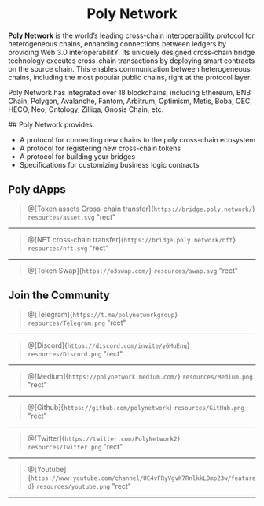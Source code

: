 <h1 align="center">Poly Network</h1>

**Poly Network** is the world’s leading cross-chain interoperability protocol for heterogeneous chains, enhancing connections between ledgers by providing Web 3.0 interoperabilitY. Its uniquely designed cross-chain bridge technology executes cross-chain transactions by deploying smart contracts on the source chain. This enables communication between heterogeneous chains, including the most popular public chains, right at the protocol layer.

Poly Network has integrated over 18 blockchains, including Ethereum, BNB Chain, Polygon, Avalanche, Fantom, Arbitrum, Optimism, Metis, Boba, OEC, HECO, Neo, Ontology, Zilliqa, Gnosis Chain, etc.

<div align=center><img src="resources/ecosystem.png" alt=""/></div>
## Poly Network provides:

- A protocol for connecting new chains to the poly cross-chain ecosystem
- A protocol for registering new cross-chain tokens
- A protocol for building your bridges
- Specifications for customizing business logic contracts

## Poly dApps

> @[Token assets Cross-chain transfer]{`https://bridge.poly.network/`}
> `resources/asset.svg` "rect"

---

> @[NFT cross-chain transfer]{`https://bridge.poly.network/nft`}
> `resources/nft.svg` "rect"

---

> @[Token Swap]{`https://o3swap.com/`}
> `resources/swap.svg` "rect"



## Join the Community


> @[Telegram]{`https://t.me/polynetworkgroup`}
> `resources/Telegram.png` "rect"

---

> @[Discord]{`https://discord.com/invite/y6MuEnq`}
> `resources/Discord.png` "rect"

---

> @[Medium]{`https://polynetwork.medium.com/`}
> `resources/Medium.png` "rect"

---

> @[Github]{`https://github.com/polynetwork`}
> `resources/GitHub.png` "rect"

---

> @[Twitter]{`https://twitter.com/PolyNetwork2`}
> `resources/Twitter.png` "rect"

---

> @[Youtube]{`https://www.youtube.com/channel/UC4vFRyVgvK7RnlkkLDmp23w/featured`}
> `resources/youtube.png` "rect"

---



